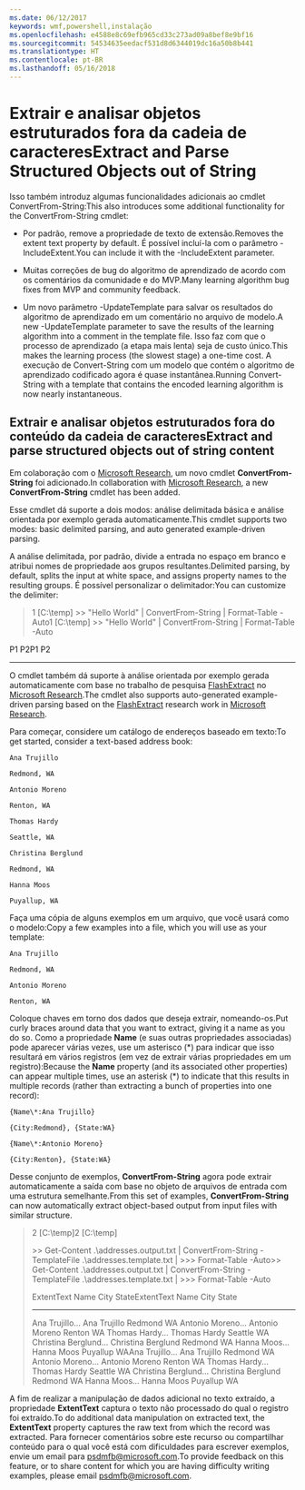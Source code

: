 ```yaml
---
ms.date: 06/12/2017
keywords: wmf,powershell,instalação
ms.openlocfilehash: e4588e8c69efb965cd33c273ad09a8bef8e9bf16
ms.sourcegitcommit: 54534635eedacf531d8d6344019dc16a50b8b441
ms.translationtype: HT
ms.contentlocale: pt-BR
ms.lasthandoff: 05/16/2018
---
```

# <a name="extract-and-parse-structured-objects-out-of-string"></a><span data-ttu-id="86a89-102">Extrair e analisar objetos estruturados fora da cadeia de caracteres</span><span class="sxs-lookup"><span data-stu-id="86a89-102">Extract and Parse Structured Objects out of String</span></span>
<span data-ttu-id="86a89-103">Isso também introduz algumas funcionalidades adicionais ao cmdlet ConvertFrom-String:</span><span class="sxs-lookup"><span data-stu-id="86a89-103">This also introduces some additional functionality for the ConvertFrom-String cmdlet:</span></span>

-   <span data-ttu-id="86a89-104">Por padrão, remove a propriedade de texto de extensão.</span><span class="sxs-lookup"><span data-stu-id="86a89-104">Removes the extent text property by default.</span></span> <span data-ttu-id="86a89-105">É possível incluí-la com o parâmetro -IncludeExtent.</span><span class="sxs-lookup"><span data-stu-id="86a89-105">You can include it with the -IncludeExtent parameter.</span></span>

-   <span data-ttu-id="86a89-106">Muitas correções de bug do algoritmo de aprendizado de acordo com os comentários da comunidade e do MVP.</span><span class="sxs-lookup"><span data-stu-id="86a89-106">Many learning algorithm bug fixes from MVP and community feedback.</span></span>

-   <span data-ttu-id="86a89-107">Um novo parâmetro -UpdateTemplate para salvar os resultados do algoritmo de aprendizado em um comentário no arquivo de modelo.</span><span class="sxs-lookup"><span data-stu-id="86a89-107">A new -UpdateTemplate parameter to save the results of the learning algorithm into a comment in the template file.</span></span> <span data-ttu-id="86a89-108">Isso faz com que o processo de aprendizado (a etapa mais lenta) seja de custo único.</span><span class="sxs-lookup"><span data-stu-id="86a89-108">This makes the learning process (the slowest stage) a one-time cost.</span></span> <span data-ttu-id="86a89-109">A execução de Convert-String com um modelo que contém o algoritmo de aprendizado codificado agora é quase instantânea.</span><span class="sxs-lookup"><span data-stu-id="86a89-109">Running Convert-String with a template that contains the encoded learning algorithm is now nearly instantaneous.</span></span>


<a name="extract-and-parse-structured-objects-out-of-string-content"></a><span data-ttu-id="86a89-110">Extrair e analisar objetos estruturados fora do conteúdo da cadeia de caracteres</span><span class="sxs-lookup"><span data-stu-id="86a89-110">Extract and parse structured objects out of string content</span></span>
----------------------------------------------------------

<span data-ttu-id="86a89-111">Em colaboração com o [Microsoft Research](http://research.microsoft.com/), um novo cmdlet **ConvertFrom-String** foi adicionado.</span><span class="sxs-lookup"><span data-stu-id="86a89-111">In collaboration with [Microsoft Research](http://research.microsoft.com/), a new **ConvertFrom-String** cmdlet has been added.</span></span>

<span data-ttu-id="86a89-112">Esse cmdlet dá suporte a dois modos: análise delimitada básica e análise orientada por exemplo gerada automaticamente.</span><span class="sxs-lookup"><span data-stu-id="86a89-112">This cmdlet supports two modes: basic delimited parsing, and auto generated example-driven parsing.</span></span>

<span data-ttu-id="86a89-113">A análise delimitada, por padrão, divide a entrada no espaço em branco e atribui nomes de propriedade aos grupos resultantes.</span><span class="sxs-lookup"><span data-stu-id="86a89-113">Delimited parsing, by default, splits the input at white space, and assigns property names to the resulting groups.</span></span> <span data-ttu-id="86a89-114">É possível personalizar o delimitador:</span><span class="sxs-lookup"><span data-stu-id="86a89-114">You can customize the delimiter:</span></span>

> <span data-ttu-id="86a89-115">1 \[C:\\temp\] &gt;&gt; "Hello World" | ConvertFrom-String | Format-Table -Auto</span><span class="sxs-lookup"><span data-stu-id="86a89-115">1 \[C:\\temp\] &gt;&gt; "Hello World" | ConvertFrom-String | Format-Table -Auto</span></span>

<span data-ttu-id="86a89-116">P1    P2</span><span class="sxs-lookup"><span data-stu-id="86a89-116">P1    P2</span></span>
--    --

<span data-ttu-id="86a89-117">O cmdlet também dá suporte à análise orientada por exemplo gerada automaticamente com base no trabalho de pesquisa [FlashExtract](http://research.microsoft.com/en-us/um/people/sumitg/flashextract.html) no [Microsoft Research](http://research.microsoft.com).</span><span class="sxs-lookup"><span data-stu-id="86a89-117">The cmdlet also supports auto-generated example-driven parsing based on the [FlashExtract](http://research.microsoft.com/en-us/um/people/sumitg/flashextract.html) research work in [Microsoft Research](http://research.microsoft.com).</span></span>

<span data-ttu-id="86a89-118">Para começar, considere um catálogo de endereços baseado em texto:</span><span class="sxs-lookup"><span data-stu-id="86a89-118">To get started, consider a text-based address book:</span></span>

    Ana Trujillo

    Redmond, WA

    Antonio Moreno

    Renton, WA

    Thomas Hardy

    Seattle, WA

    Christina Berglund

    Redmond, WA

    Hanna Moos

    Puyallup, WA

<span data-ttu-id="86a89-119">Faça uma cópia de alguns exemplos em um arquivo, que você usará como o modelo:</span><span class="sxs-lookup"><span data-stu-id="86a89-119">Copy a few examples into a file, which you will use as your template:</span></span>

    Ana Trujillo

    Redmond, WA

    Antonio Moreno

    Renton, WA



<span data-ttu-id="86a89-120">Coloque chaves em torno dos dados que deseja extrair, nomeando-os.</span><span class="sxs-lookup"><span data-stu-id="86a89-120">Put curly braces around data that you want to extract, giving it a name as you do so.</span></span> <span data-ttu-id="86a89-121">Como a propriedade **Name** (e suas outras propriedades associadas) pode aparecer várias vezes, use um asterisco (\*) para indicar que isso resultará em vários registros (em vez de extrair várias propriedades em um registro):</span><span class="sxs-lookup"><span data-stu-id="86a89-121">Because the **Name** property (and its associated other properties) can appear multiple times, use an asterisk (\*) to indicate that this results in multiple records (rather than extracting a bunch of properties into one record):</span></span>

    {Name\*:Ana Trujillo}

    {City:Redmond}, {State:WA}

    {Name\*:Antonio Moreno}

    {City:Renton}, {State:WA}

<span data-ttu-id="86a89-122">Desse conjunto de exemplos, **ConvertFrom-String** agora pode extrair automaticamente a saída com base no objeto de arquivos de entrada com uma estrutura semelhante.</span><span class="sxs-lookup"><span data-stu-id="86a89-122">From this set of examples, **ConvertFrom-String** can now automatically extract object-based output from input files with similar structure.</span></span>

> <span data-ttu-id="86a89-123">2 \[C:\\temp\]</span><span class="sxs-lookup"><span data-stu-id="86a89-123">2 \[C:\\temp\]</span></span>
>
> <span data-ttu-id="86a89-124">&gt;&gt; Get-Content .\\addresses.output.txt | ConvertFrom-String -TemplateFile .\\addresses.template.txt | &gt;&gt;&gt; Format-Table -Auto</span><span class="sxs-lookup"><span data-stu-id="86a89-124">&gt;&gt; Get-Content .\\addresses.output.txt | ConvertFrom-String -TemplateFile .\\addresses.template.txt | &gt;&gt;&gt; Format-Table -Auto</span></span>
>
> <span data-ttu-id="86a89-125">ExtentText                     Name               City     State</span><span class="sxs-lookup"><span data-stu-id="86a89-125">ExtentText                     Name               City     State</span></span>
> ----------                     ----               ----     -----
> <span data-ttu-id="86a89-126">Ana Trujillo...                Ana Trujillo       Redmond  WA Antonio Moreno...              Antonio Moreno     Renton   WA Thomas Hardy...                Thomas Hardy       Seattle  WA Christina Berglund...          Christina Berglund Redmond  WA Hanna Moos...                  Hanna Moos         Puyallup WA</span><span class="sxs-lookup"><span data-stu-id="86a89-126">Ana Trujillo...                Ana Trujillo       Redmond  WA Antonio Moreno...              Antonio Moreno     Renton   WA Thomas Hardy...                Thomas Hardy       Seattle  WA Christina Berglund...          Christina Berglund Redmond  WA Hanna Moos...                  Hanna Moos         Puyallup WA</span></span>

<span data-ttu-id="86a89-127">A fim de realizar a manipulação de dados adicional no texto extraído, a propriedade **ExtentText** captura o texto não processado do qual o registro foi extraído.</span><span class="sxs-lookup"><span data-stu-id="86a89-127">To do additional data manipulation on extracted text, the **ExtentText** property captures the raw text from which the record was extracted.</span></span> <span data-ttu-id="86a89-128">Para fornecer comentários sobre este recurso ou compartilhar conteúdo para o qual você está com dificuldades para escrever exemplos, envie um email para <psdmfb@microsoft.com>.</span><span class="sxs-lookup"><span data-stu-id="86a89-128">To provide feedback on this feature, or to share content for which you are having difficulty writing examples, please email <psdmfb@microsoft.com>.</span></span>
